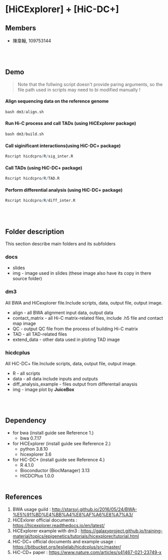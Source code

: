 # [HiCExplorer] + [HiC-DC+] 
## Members
* 陳韋翰, 109753144

<br /><br />
## Demo 
>Note that the follwing script doesn't provide paring arguments, so the file path used in scripts may need to bi modified manually !
#### Align sequencing data on the reference genome 
```R
bash dm3/align.sh
```
#### Run Hi-C process and call TADs (using HiCExplorer package) 
```R
bash dm3/build.sh
```
#### Call siginificant interactions(using HiC-DC+ package)
```R
Rscript hicdcpro/R/sig_inter.R
```
#### Call TADs (using HiC-DC+ package)
```R
Rscript hicdcpro/R/TAD.R
```
#### Perform differential analysis (using HiC-DC+ package)
```R
Rscript hicdcpro/R/diff_inter.R
```

<br /><br />
## Folder description
This section describe main folders and its subfolders 
### docs
* slides
* img - image used in slides (these image also have its copy in there source folder)
### dm3
All BWA and HiCexplorer file.Include scripts, data, output file, output image.
* align  -  all BWA alignment input data, output data
* contact_matrix  -  all Hi-C matrix-related files, include .h5 file and contact map image 
* QC - output QC file from the process of building Hi-C matrix 
* TAD - all TAD-related files
* extend_data - other data used in ploting TAD image

### hicdcplus
All HiC-DC+ file.Include scripts, data, output file, output image.
* R - all scripts
* data - all data include inputs and outputs 
* diff_analysis_example - files output from differentail anaysis
* img - image plot by **JuiceBox**

<br /><br />
## Dependency 
- for bwa (install guide see Reference 1.)
	- bwa 0.7.17
- for HiCExplorer (install guide see Reference 2.)
	- python 3.8.10
	- hicexplorer 3.6
- for HiC-DC+ (install guide see Reference 4.)
	- R 4.1.0
	- Bioconductor (BiocManager) 3.13
	- HiCDCPlus 1.0.0
<br /><br />
## References
1. BWA usage guild :
	 http://starsyi.github.io/2016/05/24/BWA-%E5%91%BD%E4%BB%A4%E8%AF%A6%E8%A7%A3/
2. HiCExlorer official documents :
	 https://hicexplorer.readthedocs.io/en/latest/
3. HiCExplorer example with dm3 :
	 https://galaxyproject.github.io/training-material/topics/epigenetics/tutorials/hicexplorer/tutorial.html
4. HiC-DC+ official documents and example usage :
	 https://bitbucket.org/leslielab/hicdcplus/src/master/
5. HiC-CD+ paper :
	 https://www.nature.com/articles/s41467-021-23749-x

